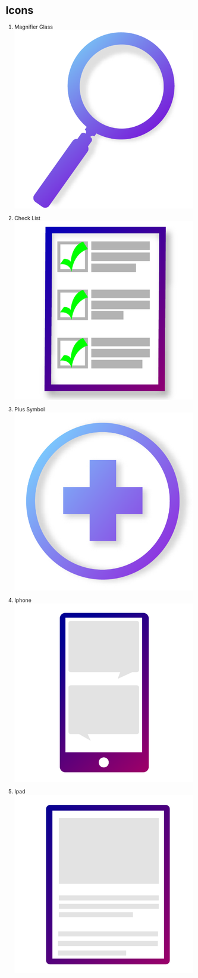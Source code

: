 
# Icons

1. Magnifier Glass
![Magnifier Glass](/Projects/Icons/Icons-1-01.png)

1. Check List
![Check List](/Projects/Icons/Icons-1-02.png)

1. Plus Symbol
![Plus Symbol](/Projects\Icons/Icons-1-03.png)

1. Iphone
![Iphone](/Projects/Icons/Icons-1-04.png)

1. Ipad
![Ipad](/Projects/Icons/Icons-1-05.png)
